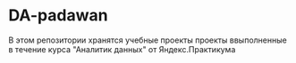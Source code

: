 # DA-padawan
В этом репозитории хранятся учебные проекты проекты ввыполненные в течение курса "Аналитик данных" от Яндекс.Практикума